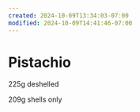 ```yaml
---
created: 2024-10-09T13:34:03-07:00
modified: 2024-10-09T14:41:46-07:00
---
```


# Pistachio

225g deshelled

209g shells only
